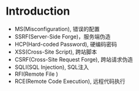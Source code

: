# Introduction

- MS(Misconfiguration), 错误的配置
- SSRF(Server-Side Forge)，服务端伪造
- HCP(Hard-coded Password), 硬编码密码
- XSS(Cross-Site Script), 跨站脚本
- CSRF(Cross-Site Request Forge), 跨站请求伪造
- SQLI(SQL Injection), SQL注入
- RFI(Remote File )
- RCE(Remote Code Execution), 远程代码执行